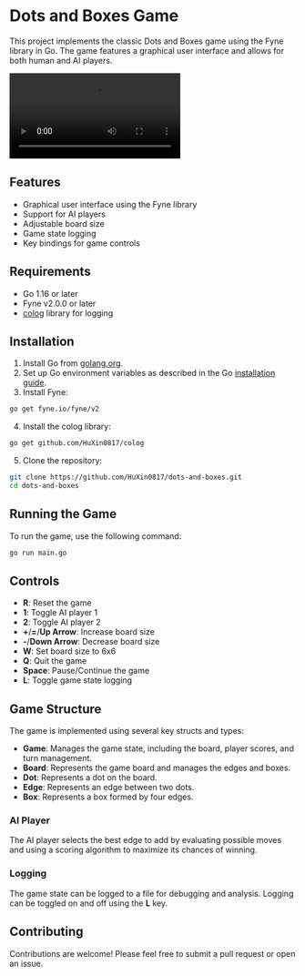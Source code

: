 # Dots and Boxes Game

This project implements the classic Dots and Boxes game using the Fyne library in Go. The game features a graphical user
interface and allows for both human and AI players.

![demo](demo.mp4)

## Features

- Graphical user interface using the Fyne library
- Support for AI players
- Adjustable board size
- Game state logging
- Key bindings for game controls

## Requirements

- Go 1.16 or later
- Fyne v2.0.0 or later
- [colog](https://github.com/HuXin0817/colog) library for logging

## Installation

1. Install Go from [golang.org](https://golang.org/dl/).
2. Set up Go environment variables as described in the Go [installation guide](https://golang.org/doc/install).
3. Install Fyne:

```sh
go get fyne.io/fyne/v2
```

4. Install the colog library:

```sh
go get github.com/HuXin0817/colog
```

5. Clone the repository:

```sh
git clone https://github.com/HuXin0817/dots-and-boxes.git
cd dots-and-boxes
```

## Running the Game

To run the game, use the following command:

```sh
go run main.go
```

## Controls

- **R**: Reset the game
- **1**: Toggle AI player 1
- **2**: Toggle AI player 2
- **+**/**=**/**Up Arrow**: Increase board size
- **-**/**Down Arrow**: Decrease board size
- **W**: Set board size to 6x6
- **Q**: Quit the game
- **Space**: Pause/Continue the game
- **L**: Toggle game state logging

## Game Structure

The game is implemented using several key structs and types:

- **Game**: Manages the game state, including the board, player scores, and turn management.
- **Board**: Represents the game board and manages the edges and boxes.
- **Dot**: Represents a dot on the board.
- **Edge**: Represents an edge between two dots.
- **Box**: Represents a box formed by four edges.

### AI Player

The AI player selects the best edge to add by evaluating possible moves and using a scoring algorithm to maximize its
chances of winning.

### Logging

The game state can be logged to a file for debugging and analysis. Logging can be toggled on and off using the **L**
key.

## Contributing

Contributions are welcome! Please feel free to submit a pull request or open an issue.
